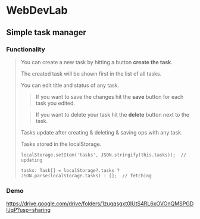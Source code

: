 # WebDevLab

## Simple task manager

### Functionality

>You can create a new task by hitting a button <strong>create the task</strong>.
> 
>The created task will be shown first in the list of all tasks.
> 
>You can edit title and status of any task.
> 
>>If you want to save the changes hit the <strong>save</strong> button for each task you edited.
> 
>>If you want to delete your task hit the <strong>delete</strong> button next to the task.
> 
> Tasks update after creating & deleting & saving ops with any task.
> 
> Tasks stored in the localStorage.
> 
> `localStorage.setItem('tasks', JSON.stringify(this.tasks));  // updating`
> 
> `tasks: Task[] = localStorage?.tasks ? JSON.parse(localStorage.tasks) : [];  // fetching`

### Demo

https://drive.google.com/drive/folders/1zugqsgxt0IUtS4RL6xOVOnQMSPGDlJqP?usp=sharing